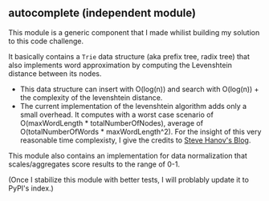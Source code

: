 ## autocomplete (independent module)
This module is a generic component that I made whilist building my solution to this code challenge. 

It basically contains a ```Trie``` data structure (aka prefix tree, radix tree) that also implements word approximation by computing the Levenshtein distance between its nodes.
- This data structure can insert with O(log(n)) and search with O(log(n)) + the complexity of the levenshtein distance. 
- The current implementation of the levenshtein algorithm adds only a small overhead. It computes with a worst case scenario of O(maxWordLength * totalNumberOfNodes), average of O(totalNumberOfWords * maxWordLength^2). For the insight of this very reasonable time complexisty, I give the credits to [Steve Hanov's Blog](http://stevehanov.ca/blog/index.php?id=114).

This module also contains an implementation for data normalization that scales/aggregates score results to the range of 0-1.

(Once I stabilize this module with better tests, I will problably update it to PyPI's index.)
